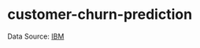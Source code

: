 # customer-churn-prediction

Data Source: [IBM](https://www.ibm.com/docs/en/cognos-analytics/11.1.0?topic=samples-telco-customer-churn)
